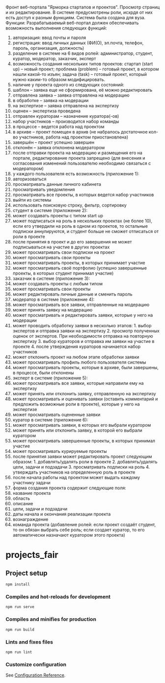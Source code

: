 Фронт веб-портала "Ярморка стартапов и проектов". Просмотр страниц и их редактирование.
В системе предусмотрены роли, исхрдя от них есть доступ к разным функциям.
Система была создана для вуза.
Функции:
Разрабатываемый веб-портал должен обеспечивать возможность выполнения следующих функций:
1.	авторизация: ввод почты и пароля
2.	регистрация: ввод личных данных (ФИ(О), эл.почта, телефон, пароль, организация, должность)
3.	разделение в системе на 6 видов ролей: администратор, студент, куратор, модератор, заказчик, эксперт
4.	возможность создания нескольких типов проектов: стартап (start up) – новый проект; проблема (problem) – готовый проект, в котором нашли какой-то изъян; задача (task) – готовый проект, который нужно каким-то образом модифицировать.
5.	наличие у проекта одного из следующих состояний:
  1.	шаблон – заявка еще не сформирована, её можно редактировать
  2.	отправлена заявка – заявка отправлена на модерацию
  3.	в обработке – заявка на модерации
  4.	на экспертизе – заявка отправлена на экспертизу
  5.	оценен – экспертиза проведена
  6.	отправлен кураторам – назначение куратора(-ов)
  7.	набор участников – производится набор команды
  8.	в процессе – ведется работа над проектом
  9.	в архиве – проект помещен в архив (не набралось достаточное кол-во участников, работа над проектом приостановлена)
  10.	завершён – проект успешно завершен
  11.	отклонён – заявка отклонена модератором
6.	после отправки проекта на модерацию и размещения его на портале, редактирование проекта запрещено (для внесения и согласования изменений пользователю необходимо связаться с модератором)
7.	у каждого пользователя есть возможность (приложение 1):
  1.	авторизоваться
  2.	просматривать данные личного кабинета
  3.	просматривать уведомления
  4.	просматривать все проекты, в которых ведется набор участников
  5.	выйти из системы
  6.	использовать поисковую строку, фильтр, сортировку
8.	студент в системе (приложение 2):
  1.	может создавать проекты с типом start up
  2.	может подписаться на роль в нескольких проектах (не более 10), если его утвердили на роль в одном из проектов, то остальные подписки аннулируются, и студент больше не сможет отписаться от роли в проекте
  3.	после принятия в проект и до его завершения не может подписываться на участие в других проектах
  4.	может просматривать свои подписки на проект
  5.	может просматривать свои проекты
  6.	может просматривать проекты, в которых принимает участие
  7.	может просматривать своё портфолио (успешно завершенные проекты, в которых студент принимал участие)
9.	заказчик в системе (приложение 3):
  1.	может создавать проекты с любым типом
  2.	может просматривать свои проекты
  3.	может редактировать личные данные и сменить пароль
10.	модератор в системе (приложение 4):
  1.	может просматривать все заявки, отправленные на модерацию
  2.	может принять заявку на модерацию
  3.	может просматривать и редактировать заявки, которые у него на модерации
  4.	может проводить обработку заявки в несколько этапов:
    1.	выбор экспертов и отправка заявки на экспертизу
    2.	просмотр полученных оценок от экспертов. При необходимости отправка на повторную экспертизу
    3.	выбор кураторов и отправка им заявки на участие в проекте
    4.	после утверждения кураторов начинается набор участников
  5.	может отклонить проект на любом этапе обработки заявки
  6.	может просматривать профиль любого пользователя системы
  7.	может просматривать проекты, которые в архиве, были завершены, в процессе, были отклонены
11.	эксперт в системе (приложение 5):
  1.	может просматривать все заявки, которые направили ему на экспертизу
  2.	может принять или отклонить заявку, отправленную на экспертизу
  3.	может просматривать и оценивать заявки (оставить комментарий и предложить возможные роли в проекте), которые у него на экспертизе
  4.	может просматривать оцененные заявки
12.	куратор в системе (приложение 6):
  1.	может просматривать заявки, в которых его выбрали куратором
  2.	может принять или отклонить заявку, в которой его выбрали куратором
  3.	может просматривать завершенные проекты, в которых принимал участие
  4.	может просматривать курируемые проекты
  5.	после принятия заявки может редактировать проект следующим образом:
    1.	добавлять/удалять роли в проекте
    2.	добавлять/удалять цели, задачи и подзадачи
    3.	просматривать подписки на роль
    4.	утверждать участников на определенную роль в проекте
  6.	после начала работы над проектом может выдать каждому участнику задачи
13.	форма создания проекта содержит следующие поля:
  1.	название проекта
  2.	область
  3.	описание
  4.	цели, задачи и подзадачи
  5.	даты начала и окончания реализации проекта
  6.	вознаграждение
  7.	команда проекта (добавление ролей: если проект создаёт студент, то он обязан выбрать себе роль; если создает куратор, то его автоматически назначают куратором этого проекта)











# projects_fair

## Project setup
```
npm install
```

### Compiles and hot-reloads for development
```
npm run serve
```

### Compiles and minifies for production
```
npm run build
```

### Lints and fixes files
```
npm run lint
```

### Customize configuration
See [Configuration Reference](https://cli.vuejs.org/config/).

